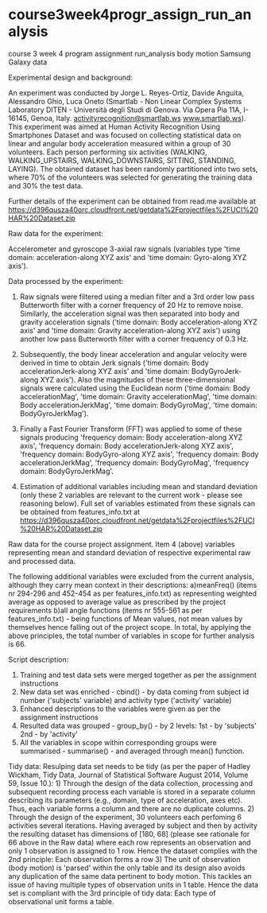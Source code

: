 # course3week4progr_assign_run_analysis
course 3 week 4 program assignment run_analysis body motion Samsung Galaxy data 

Experimental design and background: 

An experiment was conducted by Jorge L. Reyes-Ortiz, Davide Anguita, Alessandro Ghio, Luca Oneto (Smartlab - Non Linear Complex Systems Laboratory
DITEN - Università degli Studi di Genova.
Via Opera Pia 11A, I-16145, Genoa, Italy.
activityrecognition@smartlab.ws
www.smartlab.ws). This experiment was aimed at Human Activity Recognition Using Smartphones Dataset and was focused on collecting statistical data on linear and angular body acceleration measured within a group of 30 volunteers. Each person performing six activities (WALKING, WALKING_UPSTAIRS, WALKING_DOWNSTAIRS, SITTING, STANDING, LAYING). The obtained dataset has been randomly partitioned into two sets, where 70% of the volunteers was selected for generating the training data and 30% the test data. 

Further details of the experiment can be obtained from read.me available at 
https://d396qusza40orc.cloudfront.net/getdata%2Fprojectfiles%2FUCI%20HAR%20Dataset.zip

Raw data for the experiment: 

Accelerometer and gyroscope 3-axial raw signals (variables type 'time domain:  acceleration-along XYZ axis' and 'time domain: Gyro-along XYZ axis').

Data processed by the experiment:

1) Raw signals were filtered using a median filter and a 3rd order low pass Butterworth filter with a corner frequency of 20 Hz to remove noise. Similarly, the acceleration signal was then separated into body and gravity acceleration signals ('time domain:  Body acceleration-along XYZ axis' and 'time domain: Gravity acceleration-along XYZ axis') using another low pass Butterworth filter with a corner frequency of 0.3 Hz. 

2) Subsequently, the body linear acceleration and angular velocity were derived in time to obtain Jerk signals ('time domain: Body accelerationJerk-along XYZ axis' and 'time domain: BodyGyroJerk-along XYZ axis'). Also the magnitudes of these three-dimensional signals were calculated using the Euclidean norm ('time domain: Body accelerationMag', 'time domain: Gravity accelerationMag', 'time domain: Body accelerationJerkMag', 'time domain: BodyGyroMag', 'time domain: BodyGyroJerkMag'). 

3) Finally a Fast Fourier Transform (FFT) was applied to some of these signals producing 'frequency domain:  Body acceleration-along XYZ axis', 'frequency domain:  Body accelerationJerk-along XYZ axis', 'frequency domain:  BodyGyro-along XYZ axis', 'frequency domain:  Body accelerationJerkMag', 'frequency domain:  BodyGyroMag', 'frequency domain:  BodyGyroJerkMag'.

4) Estimation of additional variables including mean and standard deviation (only these 2 variables are relevant to the current work - please see reasoning below). Full set of variables estimated from these signals can be obtained from features_info.txt at 
https://d396qusza40orc.cloudfront.net/getdata%2Fprojectfiles%2FUCI%20HAR%20Dataset.zip

Raw data for the course project assignment.
Item 4 (above) variables representing mean and standard deviation of respective experimental raw and processed data.

The following additional variables were excluded from the current analysis, although they carry mean context in their descriptions:
a)meanFreq() (items nr 294-296 and 452-454 as per features_info.txt) as representing weighted average as opposed to average value as prescribed by the project requirements
b)all angle functions (items nr 555-561 as per features_info.txt) - being functions of Mean values, not mean values by themselves hence falling out of the project scope.
In total, by applying the above principles, the total number of variables in scope for further analysis is 66.

Script description:
1) Training and test data sets were merged together as per the assignment instructions
2) New data set was enriched - cbind() - by data coming from subject id number ('subjects' variable) and activity type ('activity' variable)
3) Enhanced descriptions to the variables were given as per the assignment instructions
4) Resulted data was grouped - group_by() - by 2 levels: 1st - by 'subjects' 2nd - by 'activity' 
5) All the variables in scope within corresponding groups were summarised - summarise() - and averaged through mean() function.

Tidy data:
Resulping data set needs to be tidy (as per the paper of Hadley Wickham, Tidy Data, Journal of Statistical Software August 2014, Volume 59, Issue 10.):
	1) Through the design of the data collection, processing and subsequent recording process each variable is stored in a separate column describing its parameters (e.g., domain, type of acceleration, axes etc). Thus, each variable forms a column and there are no duplicate columns. 
	2) Through the design of the experiment, 30 volunteers each perfoming 6 activities several iterations. Having averaged by subject and then by activity the resulting dataset has dimensions of [180, 68] (please see rationale for 66 above in the Raw data) where each row represents an observation and only 1 observation is assigned to 1 row. Hence the dataset complies with the 2nd principle: Each observation forms a row
	3) The unit of observation (body motion) is 'parsed' within the only table and its design also avoids any duplication of the same data pertinent to body motion. This tackles an issue of having multiple types of observation units in 1 table. Hence the data set is compliant with the 3rd principle of tidy data: Each type of observational unit forms a table.
